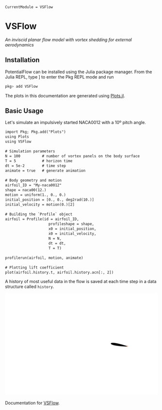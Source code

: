 ```@meta
CurrentModule = VSFlow
```

# VSFlow

*An inviscid planar flow model with vortex shedding for external aerodynamics*

## Installation

PotentialFlow can be installed using the Julia package manager. From the Julia REPL, type ] to enter the Pkg REPL mode and run

```julia
pkg> add VSFlow
```
The plots in this documentation are generated using [Plots.jl](http://docs.juliaplots.org/latest/).

## Basic Usage

Let's simulate an impulsively started NACA0012 with a 10º pitch angle.

```@example startingnaca0012
import Pkg; Pkg.add("Plots")
using Plots
using VSFlow

# Simulation parameters
N = 100          # number of vortex panels on the body surface
T = 5            # horizon time
dt = 5e-2        # time step
animate = true   # generate animation

# Body geometry and motion
airfoil_ID = "My-naca0012"
shape = naca00(12.)
motion = uniform(1., 0., 0.)
initial_position = [0., 0., deg2rad(10.)]
initial_velocity = motion(0.)[2]

# Building the `Profile` object
airfoil = Profile(id = airfoil_ID,
                    profileshape = shape,
                    x0 = initial_position,
                    ẋ0 = initial_velocity,
                    N = N,
                    dt = dt,
                    T = T)

profilerun(airfoil, motion, animate)

# Plotting lift coefficient
plot(airfoil.history.t, airfoil.history.acn[:, 2])
```

A history of most useful data in the flow is saved at each time step in a data
structure called `history`.

![Impulsively started NACA0012](assets/My-naca0012_np100_dt005_T5_dv001_eps001.gif)

Documentation for [VSFlow](https://github.com/yosinlpet/VSFlow.jl).
